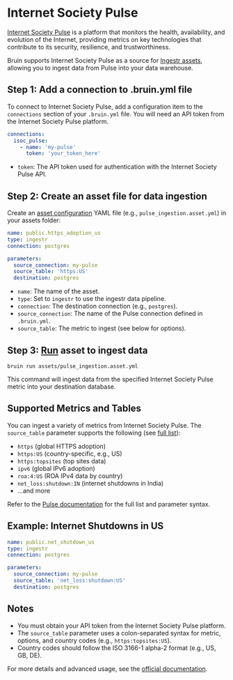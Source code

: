 # Internet Society Pulse

[Internet Society Pulse](https://pulse.internetsociety.org/) is a platform that monitors the health, availability, and evolution of the Internet, providing metrics on key technologies that contribute to its security, resilience, and trustworthiness.

Bruin supports Internet Society Pulse as a source for [Ingestr assets](/assets/ingestr), allowing you to ingest data from Pulse into your data warehouse.

## Step 1: Add a connection to .bruin.yml file

To connect to Internet Society Pulse, add a configuration item to the `connections` section of your `.bruin.yml` file. You will need an API token from the Internet Society Pulse platform.

```yaml
connections:
  isoc_pulse:
    - name: 'my-pulse'
      token: 'your_token_here'
```
- `token`: The API token used for authentication with the Internet Society Pulse API.

## Step 2: Create an asset file for data ingestion

Create an [asset configuration](/assets/ingestr#asset-structure) YAML file (e.g., `pulse_ingestion.asset.yml`) in your assets folder:

```yaml
name: public.https_adoption_us
type: ingestr
connection: postgres

parameters:
  source_connection: my-pulse
  source_table: 'https:US'
  destination: postgres
```
- `name`: The name of the asset.
- `type`: Set to `ingestr` to use the ingestr data pipeline.
- `connection`: The destination connection (e.g., `postgres`).
- `source_connection`: The name of the Pulse connection defined in `.bruin.yml`.
- `source_table`: The metric to ingest (see below for options).

## Step 3: [Run](/commands/run) asset to ingest data

```
bruin run assets/pulse_ingestion.asset.yml
```
This command will ingest data from the specified Internet Society Pulse metric into your destination database.

## Supported Metrics and Tables

You can ingest a variety of metrics from Internet Society Pulse. The `source_table` parameter supports the following (see [full list](https://bruin-data.github.io/ingestr/supported-sources/isoc-pulse.html#tables)):

- `https` (global HTTPS adoption)
- `https:US` (country-specific, e.g., US)
- `https:topsites` (top sites data)
- `ipv6` (global IPv6 adoption)
- `roa:4:US` (ROA IPv4 data by country)
- `net_loss:shutdown:IN` (internet shutdowns in India)
- ...and more

Refer to the [Pulse documentation](https://bruin-data.github.io/ingestr/supported-sources/isoc-pulse.html#tables) for the full list and parameter syntax.

## Example: Internet Shutdowns in US

```yaml
name: public.net_shutdown_us
type: ingestr
connection: postgres

parameters:
  source_connection: my-pulse
  source_table: 'net_loss:shutdown:US'
  destination: postgres
```

## Notes
- You must obtain your API token from the Internet Society Pulse platform.
- The `source_table` parameter uses a colon-separated syntax for metric, options, and country codes (e.g., `https:topsites:US`).
- Country codes should follow the ISO 3166-1 alpha-2 format (e.g., US, GB, DE).

For more details and advanced usage, see the [official documentation](https://pulse.internetsociety.org/api/docs).

